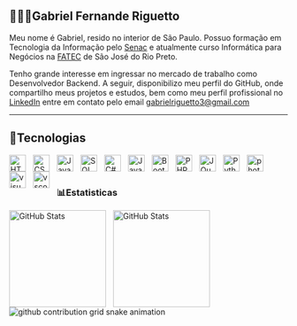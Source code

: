 ## 🧑🏻‍💻Gabriel Fernande Riguetto

Meu nome é Gabriel, resido no interior de São Paulo. Possuo formação em Tecnologia da Informação pelo [Senac](https://www.sp.senac.br/) e atualmente curso Informática para Negócios na [FATEC](https://www.fatecriopreto.edu.br/) de São José do Rio Preto.

Tenho grande interesse em ingressar no mercado de trabalho como Desenvolvedor Backend. A seguir, disponibilizo meu perfil do GitHub, onde compartilho meus projetos e estudos, bem como meu perfil profissional no [LinkedIn](https://www.linkedin.com/in/gabriel-fernandes-riguetto-5266b3351/) entre em contato pelo email gabrielriguetto3@gmail.com 

---

## 🤖Tecnologias

<img 
    align="left" 
    alt="HTML"
    title="HTML" 
    width="30px" 
    style="padding-right: 10px;" 
    src="https://cdn.jsdelivr.net/gh/devicons/devicon@latest/icons/html5/html5-original.svg" 
/>
<img 
    align="left" 
    alt="CSS" 
    title="CSS"
    width="30px" 
    style="padding-right: 10px;" 
    src="https://cdn.jsdelivr.net/gh/devicons/devicon@latest/icons/css3/css3-original.svg" 
/>
<img 
    align="left" 
    alt="JavaScript" 
    title="JavaScript"
    width="30px" 
    style="padding-right: 10px;" 
    src="https://cdn.jsdelivr.net/gh/devicons/devicon@latest/icons/javascript/javascript-original.svg" 
/>

<img 
    align="left" 
    alt="SQL" 
    title="SQL"
    width="30px" 
    style="padding-right: 10px;" 
    src="https://cdn.jsdelivr.net/gh/devicons/devicon@latest/icons/azuresqldatabase/azuresqldatabase-original.svg" 
/>

<img 
    align="left" 
    alt="C#" 
    title="C#"
    width="30px" 
    style="padding-right: 10px;" 
    src="https://cdn.jsdelivr.net/gh/devicons/devicon@latest/icons/csharp/csharp-original.svg" 
/>

<img 
    align="left" 
    alt="Java" 
    title="Java"
    width="30px" 
    style="padding-right: 10px;" 
src="https://cdn.jsdelivr.net/gh/devicons/devicon@latest/icons/java/java-original.svg"/>

<img 
    align="left" 
    alt="Bootstrap"
    title="Bootstrap" 
    width="30px" 
    style="padding-right: 10px;" 
    src="https://cdn.jsdelivr.net/gh/devicons/devicon@latest/icons/bootstrap/bootstrap-original.svg" 
/>


<img 
    align="left" 
    alt="PHP" 
    title="PHP"
    width="30px" 
    style="padding-right: 10px;" 
    src="https://cdn.jsdelivr.net/gh/devicons/devicon@latest/icons/php/php-original.svg" 
/>

<img 
    align="left" 
    alt="JQuery" 
    title="JQuery"
    width="30px" 
    style="padding-right: 10px;" 
    src="https://cdn.jsdelivr.net/gh/devicons/devicon@latest/icons/jquery/jquery-original.svg" 
/>

<img 
    align="left" 
    alt="Python" 
    title="Python"
    width="30px" 
    style="padding-right: 10px;" 
    src="https://cdn.jsdelivr.net/gh/devicons/devicon@latest/icons/python/python-original.svg" 
/>

<img 
    align="left" 
    alt="photoshop" 
    title="photoshop"
    width="30px" 
    style="padding-right: 10px;" 
    src="https://cdn.jsdelivr.net/gh/devicons/devicon@latest/icons/photoshop/photoshop-original.svg" 
/>


<img 
    align="left" 
    alt="visual studio" 
    title="visual studio"
    width="30px" 
    style="padding-right: 10px;" 
    src="https://cdn.jsdelivr.net/gh/devicons/devicon@latest/icons/visualstudio/visualstudio-original.svg"
/>

<img 
    align="left" 
    alt="vscode" 
    title="vscode"
    width="30px" 
    style="padding-right: 10px;" 
    src="https://cdn.jsdelivr.net/gh/devicons/devicon@latest/icons/vscode/vscode-original.svg"
/>
<br>
<br>

### 📊Estatisticas

  <img 
    align="left" 
    alt="GitHub Stats" 
    height="175" 
    style="padding-right: 10px;" 
    src="https://github-readme-stats.vercel.app/api?username=GRiguetto&show_icons=true&theme=tokyonight&include_all_commits=true&locale=pt-br" 
  />




<img 
      align="left" 
      alt="GitHub Stats" 
      height="175" 
      src="https://github-readme-stats.vercel.app/api/top-langs/?username=GRiguetto&theme=tokyonight&layout=compact&custom_title=Tecnologias&langs_count=9" 
  />

  
<picture align="center">
  <source media="(prefers-color-scheme: dark)" srcset="https://raw.githubusercontent.com/GRiguetto/GRiguetto/output/github-contribution-grid-snake-dark.svg">
  <source media="(prefers-color-scheme: light)" srcset="https://raw.githubusercontent.com/GRiguetto/GRiguetto/output/github-contribution-grid-snake-dark.svg">
  <img align="center" alt="github contribution grid snake animation" src="https://raw.githubusercontent.com/GRiguetto/mari4souza/output/github-contribution-grid-snake.svg">
</picture>


